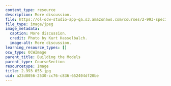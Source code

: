 ```yaml
---
content_type: resource
description: More discussion.
file: https://ol-ocw-studio-app-qa.s3.amazonaws.com/courses/2-993-special-topics-in-mechanical-engineering-the-art-and-science-of-boat-design-january-iap-2007/a23d80562530cc76c836652404df20be_2993055.jpg
file_type: image/jpeg
image_metadata:
  caption: More discussion.
  credit: Photo by Kurt Hasselbalch.
  image-alt: More discussion.
learning_resource_types: []
ocw_type: OCWImage
parent_title: Building the Models
parent_type: CourseSection
resourcetype: Image
title: 2.993 055.jpg
uid: a23d8056-2530-cc76-c836-652404df20be
---
```

